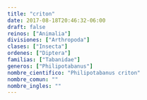 ```yaml
---
title: "criton"
date: 2017-08-18T20:46:32-06:00
draft: false
reinos: ["Animalia"]
divisiones: ["Arthropoda"]
clases: ["Insecta"]
ordenes: ["Diptera"]
familias: ["Tabanidae"]
generos: ["Philipotabanus"]
nombre_cientifico: "Philipotabanus criton"
nombre_comun: ""
nombre_ingles: ""
---
```

